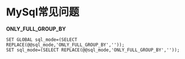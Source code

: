 



# MySql常见问题

**ONLY_FULL_GROUP_BY**

```mysql
SET GLOBAL sql_mode=(SELECT REPLACE(@@sql_mode,'ONLY_FULL_GROUP_BY',''));
SET sql_mode=(SELECT REPLACE(@@sql_mode,'ONLY_FULL_GROUP_BY',''));
```



